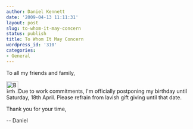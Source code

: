 ```yaml
---
author: Daniel Kennett
date: '2009-04-13 11:11:31'
layout: post
slug: to-whom-it-may-concern
status: publish
title: To Whom It May Concern
wordpress_id: '310'
categories:
- General
---
```


To all my friends and family,

<img src="http://ikennd.ac/pictures/for_posts/2009/04/birthday.png" alt="Birthday Cake" title="Birthday Cake" width="32" height="32" class="alignright size-full wp-image-311" />Due to work commitments, I'm officially postponing my birthday until Saturday, 18th April. Please refrain from lavish gift giving until that date. 

Thank you for your time,

-- Daniel